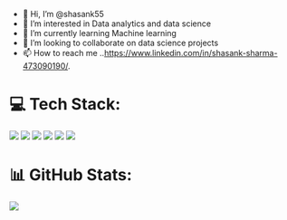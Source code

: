 - 👋 Hi, I’m @shasank55
- 👀 I’m interested in Data analytics and data science
- 🌱 I’m currently learning  Machine learning
- 💞️ I’m looking to collaborate on data science projects
- 📫 How to reach me ..https://www.linkedin.com/in/shasank-sharma-473090190/.
# 💻 Tech Stack:
  
  <img src="https://img.icons8.com/color/64/null/python--v1.png"/>   <img src="https://img.icons8.com/stickers/70/null/sql.png"/> <img src="https://img.icons8.com/color/64/null/power-bi.png"/>     ![](https://cdn.icon-icons.com/icons2/2415/PNG/64/postgresql_plain_wordmark_logo_icon_146390.png)
   ![](https://cdn-icons-png.flaticon.com/64/3195/3195693.png)
   <img src="https://img.icons8.com/color/64/null/ms-excel.png"/>
     
# 📊 GitHub Stats:
![](https://github-readme-streak-stats.herokuapp.com/?user=Shreyaranjan16&theme=darcula&hide_border=false)<br/>
<!---
  


<img align="right" alt="GIF" src="https://github.com/abhisheknaiidu/abhisheknaiidu/blob/master/code.gif?raw=true" width="350" height="230" />

<!---
shasank55/shasank55 is a ✨ special ✨ repository because its `README.md` (this file) appears on your GitHub profile.
You can click the Preview link to take a look at your changes.
--->
